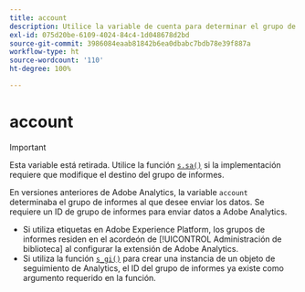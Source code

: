 ```yaml
---
title: account
description: Utilice la variable de cuenta para determinar el grupo de informes al que se envían los datos.
exl-id: 075d20be-6109-4024-84c4-1d048678d2bd
source-git-commit: 3986084eaab81842b6ea0dbabc7bdb78e39f887a
workflow-type: ht
source-wordcount: '110'
ht-degree: 100%

---
```


# account

>[!IMPORTANT]
>
>Esta variable está retirada. Utilice la función [`s.sa()`](../functions/sa-method.md) si la implementación requiere que modifique el destino del grupo de informes.

En versiones anteriores de Adobe Analytics, la variable `account` determinaba el grupo de informes al que desee enviar los datos. Se requiere un ID de grupo de informes para enviar datos a Adobe Analytics.

* Si utiliza etiquetas en Adobe Experience Platform, los grupos de informes residen en el acordeón de [!UICONTROL Administración de biblioteca] al configurar la extensión de Adobe Analytics.
* Si utiliza la función [`s_gi()`](../functions/s-gi.md) para crear una instancia de un objeto de seguimiento de Analytics, el ID del grupo de informes ya existe como argumento requerido en la función.
